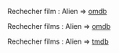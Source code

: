 Rechecher film : Alien => [omdb](http://www.omdbapi.com/?apikey=d7194885&t=alien) 

Rechecher films : Alien => [omdb](http://www.omdbapi.com/?apikey=d7194885&t=alien) 

Rechecher films : Alien => [tmdb]([http://www.omdbapi.com/?apikey=d7194885&t=alien](https://api.themoviedb.org/3/search/movie?api_key=aa8b43b8cbce9d1689bef3d0c3087e4d&query=alien)
) 


 
